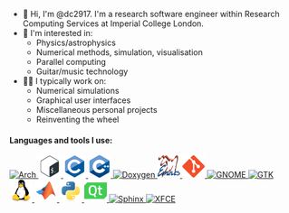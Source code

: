 - 👋 Hi, I'm @dc2917. I'm a research software engineer within Research Computing Services at Imperial College London.
- 👀 I'm interested in:
  - Physics/astrophysics
  - Numerical methods, simulation, visualisation
  - Parallel computing
  - Guitar/music technology
- 🧑‍💻 I typically work on:
  - Numerical simulations
  - Graphical user interfaces
  - Miscellaneous personal projects
  - Reinventing the wheel

<h4 align="left">Languages and tools I use:</h4>
<p align="left">
    <a href="https://archlinux.org/" target="_blank" rel="noreferrer"> <img src="https://www.vectorlogo.zone/logos/archlinux/archlinux-icon.svg" alt="Arch" width="40" height="40"/> </a>
    <a href="https://www.gnu.org/software/bash/" target="_blank" rel="noreferrer"> <img src="https://raw.githubusercontent.com/devicons/devicon/master/icons/bash/bash-original.svg" alt="Bash" width="40" height="40"/> </a>
    <a href="https://www.cprogramming.com/" target="_blank" rel="noreferrer"> <img src="https://raw.githubusercontent.com/devicons/devicon/master/icons/c/c-original.svg" alt="C" width="40" height="40"/> </a>
    <a href="https://www.w3schools.com/cpp/" target="_blank" rel="noreferrer"> <img src="https://raw.githubusercontent.com/devicons/devicon/master/icons/cplusplus/cplusplus-original.svg" alt="C++" width="40" height="40"/> </a>
    <a href="https://www.doxygen.nl/" target="_blank" rel="noreferrer"> <img src="https://www.doxygen.nl/favicon.ico" alt="Doxygen" width="40" height="40"/> </a>
    <a href="https://www.gnu.org/software/emacs/" target="_blank" rel="noreferrer"> <img src="https://raw.githubusercontent.com/gilbarbara/logos/main/logos/emacs.svg" alt="Emacs" width="40" height="40"/> </a>
    <a href="https://git-scm.com/" target="_blank" rel="noreferrer"> <img src="https://raw.githubusercontent.com/devicons/devicon/master/icons/git/git-original.svg" alt="git" width="40" height="40"/> </a>
    <a href="https://www.gnome.org/" target="_blank" rel="noreferrer"> <img src="https://www.vectorlogo.zone/logos/gnome/gnome-icon.svg" alt="GNOME" width="40" height="40"/> </a>
    <a href="https://www.gtk.org/" target="_blank" rel="noreferrer"> <img src="https://upload.wikimedia.org/wikipedia/commons/7/71/GTK_logo.svg" alt="GTK" width="40" height="40"/> </a>
    <a href="https://www.linux.org/" target="_blank" rel="noreferrer"> <img src="https://raw.githubusercontent.com/devicons/devicon/master/icons/linux/linux-original.svg" alt="Linux" width="40" height="40"/> </a>
    <a href="https://www.mathworks.com/" target="_blank" rel="noreferrer"> <img src="https://raw.githubusercontent.com/devicons/devicon/master/icons/matlab/matlab-original.svg" alt="MATLAB" width="40" height="40"/> </a>
    <a href="https://www.python.org" target="_blank" rel="noreferrer"> <img src="https://raw.githubusercontent.com/devicons/devicon/master/icons/python/python-original.svg" alt="Python" width="40" height="40"/> </a>
    <a href="https://www.qt.io/" target="_blank" rel="noreferrer"> <img src="https://raw.githubusercontent.com/devicons/devicon/master/icons/qt/qt-original.svg" alt="Qt" width="40" height="40"/> </a>
    <a href="https://www.sphinx-doc.org/en/master/" target="_blank" rel="noreferrer"> <img src="https://raw.githubusercontent.com/simple-icons/simple-icons/develop/icons/sphinx.svg" alt="Sphinx" width="40" height="40"/> </a>
    <a href="https://www.xfce.org/" target="_blank" rel="noreferrer"> <img src="https://raw.githubusercontent.com/simple-icons/simple-icons/master/icons/xfce.svg" alt="XFCE" width="40" height="40"/> </a> 
</p>
